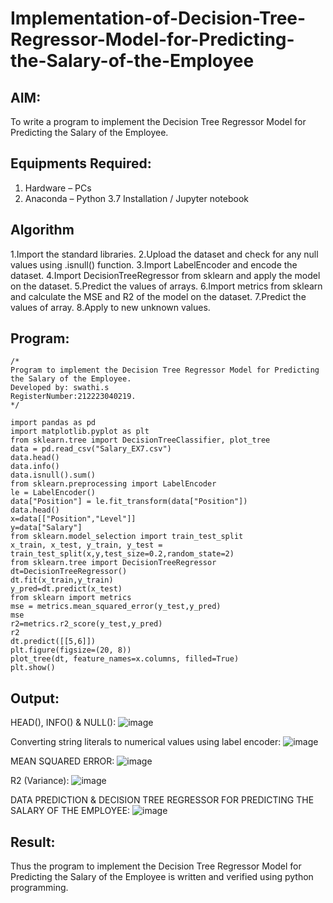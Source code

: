 # Implementation-of-Decision-Tree-Regressor-Model-for-Predicting-the-Salary-of-the-Employee

## AIM:
To write a program to implement the Decision Tree Regressor Model for Predicting the Salary of the Employee.

## Equipments Required:
1. Hardware – PCs
2. Anaconda – Python 3.7 Installation / Jupyter notebook

## Algorithm
1.Import the standard libraries.
2.Upload the dataset and check for any null values using .isnull() function.
3.Import LabelEncoder and encode the dataset.
4.Import DecisionTreeRegressor from sklearn and apply the model on the dataset.
5.Predict the values of arrays.
6.Import metrics from sklearn and calculate the MSE and R2 of the model on the dataset.
7.Predict the values of array.
8.Apply to new unknown values.
## Program:
```
/*
Program to implement the Decision Tree Regressor Model for Predicting the Salary of the Employee.
Developed by: swathi.s
RegisterNumber:212223040219.
*/
```
```
import pandas as pd
import matplotlib.pyplot as plt
from sklearn.tree import DecisionTreeClassifier, plot_tree
data = pd.read_csv("Salary_EX7.csv")
data.head()
data.info()
data.isnull().sum()
from sklearn.preprocessing import LabelEncoder
le = LabelEncoder()
data["Position"] = le.fit_transform(data["Position"])
data.head()
x=data[["Position","Level"]]
y=data["Salary"]
from sklearn.model_selection import train_test_split
x_train, x_test, y_train, y_test = train_test_split(x,y,test_size=0.2,random_state=2)
from sklearn.tree import DecisionTreeRegressor
dt=DecisionTreeRegressor()
dt.fit(x_train,y_train)
y_pred=dt.predict(x_test)
from sklearn import metrics
mse = metrics.mean_squared_error(y_test,y_pred)
mse
r2=metrics.r2_score(y_test,y_pred)
r2
dt.predict([[5,6]])
plt.figure(figsize=(20, 8))
plot_tree(dt, feature_names=x.columns, filled=True)
plt.show()
```

## Output:

HEAD(), INFO() & NULL():
![image](https://github.com/user-attachments/assets/d960e88c-4ec4-494b-a8f0-0d774c862361)

Converting string literals to numerical values using label encoder:
![image](https://github.com/user-attachments/assets/6cacba58-7a57-49f5-bb59-e1d8d60bbeea)

MEAN SQUARED ERROR:
![image](https://github.com/user-attachments/assets/391fcaeb-f27a-478b-a4a0-3074d9fe36d8)

R2 (Variance):
![image](https://github.com/user-attachments/assets/a346b25e-b23e-4bb0-8d3e-9d50ed4ab303)

DATA PREDICTION & DECISION TREE REGRESSOR FOR PREDICTING THE SALARY OF THE EMPLOYEE:
![image](https://github.com/user-attachments/assets/3b5273f8-53a4-4045-81db-1c2d3d845296)


## Result:
Thus the program to implement the Decision Tree Regressor Model for Predicting the Salary of the Employee is written and verified using python programming.
